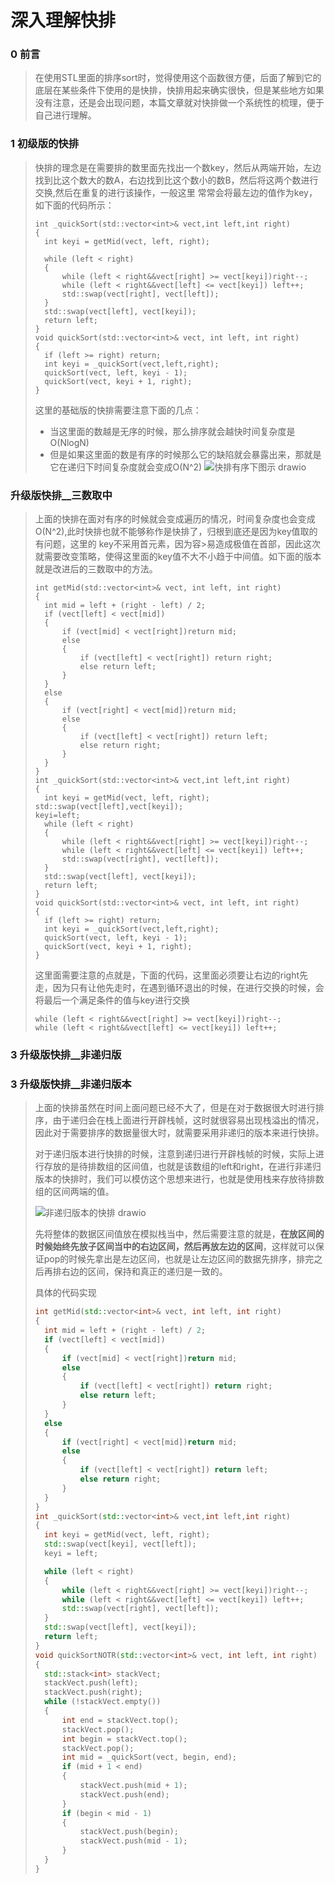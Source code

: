 # 深入理解快排
### 0 前言
> 在使用STL里面的排序sort时，觉得使用这个函数很方便，后面了解到它的底层在某些条件下使用的是快排，快排用起来确实很快，但是某些地方如果没有注意，还是会出现问题，本篇文章就对快排做一个系统性的梳理，便于自己进行理解。
### 1 初级版的快排
>快排的理念是在需要排的数里面先找出一个数key，然后从两端开始，左边找到比这个数大的数A，右边找到比这个数小的数B，然后将这两个数进行交换,然后在重复的进行该操作，一般这里
>常常会将最左边的值作为key，如下面的代码所示：
>```
>int _quickSort(std::vector<int>& vect,int left,int right)
>{
>	int keyi = getMid(vect, left, right);
>
>	while (left < right)
>	{
>		while (left < right&&vect[right] >= vect[keyi])right--;
>		while (left < right&&vect[left] <= vect[keyi]) left++;
>		std::swap(vect[right], vect[left]);
>	}
>	std::swap(vect[left], vect[keyi]);
>	return left;
>}
>void quickSort(std::vector<int>& vect, int left, int right)
>{
>	if (left >= right) return;
>	int keyi = _quickSort(vect,left,right);
>	quickSort(vect, left, keyi - 1);
>	quickSort(vect, keyi + 1, right);
>}
>```
>这里的基础版的快排需要注意下面的几点：
>- 当这里面的数越是无序的时候，那么排序就会越快时间复杂度是O(NlogN)
>- 但是如果这里面的数是有序的时候那么它的缺陷就会暴露出来，那就是它在递归下时间复杂度就会变成O(N^2)
>![快排有序下图示 drawio](https://github.com/Lp700750/Blogs/assets/104414865/0cc51b5c-0812-4e45-adf0-20f571b46e31)
### 升级版快排__三数取中
>上面的快排在面对有序的时候就会变成遍历的情况，时间复杂度也会变成O(N^2),此时快排也就不能够称作是快排了，归根到底还是因为key值取的有问题，这里的 key不采用首元素，因为容>易造成极值在首部，因此这次就需要改变策略，使得这里面的key值不大不小趋于中间值。如下面的版本就是改进后的三数取中的方法。
>```
>int getMid(std::vector<int>& vect, int left, int right)
>{
>	int mid = left + (right - left) / 2;
>	if (vect[left] < vect[mid])
>	{
>		if (vect[mid] < vect[right])return mid;
>		else
>		{
>			if (vect[left] < vect[right]) return right;
>			else return left;
>		}
>	}
>	else
>	{
>		if (vect[right] < vect[mid])return mid;
>		else
>		{
>			if (vect[left] < vect[right]) return left;
>			else return right;
>		}
>	}
>}
>int _quickSort(std::vector<int>& vect,int left,int right)
>{
>	int keyi = getMid(vect, left, right);
> std::swap(vect[left],vect[keyi]);
> keyi=left;
>	while (left < right)
>	{
>		while (left < right&&vect[right] >= vect[keyi])right--;
>		while (left < right&&vect[left] <= vect[keyi]) left++;
>		std::swap(vect[right], vect[left]);
>	}
>	std::swap(vect[left], vect[keyi]);
>	return left;
>}
>void quickSort(std::vector<int>& vect, int left, int right)
>{
>	if (left >= right) return;
>	int keyi = _quickSort(vect,left,right);
>	quickSort(vect, left, keyi - 1);
>	quickSort(vect, keyi + 1, right);
>}
>```
>这里面需要注意的点就是，下面的代码，这里面必须要让右边的right先走，因为只有让他先走时，在遇到循环退出的时候，在进行交换的时候，会将最后一个满足条件的值与key进行交换
>```		
>while (left < right&&vect[right] >= vect[keyi])right--;
>while (left < right&&vect[left] <= vect[keyi]) left++;
>```
### 3 升级版快排__非递归版
### 3 升级版快排__非递归版本

> 上面的快排虽然在时间上面问题已经不大了，但是在对于数据很大时进行排序，由于递归会在栈上面进行开辟栈帧，这时就很容易出现栈溢出的情况，因此对于需要排序的数据量很大时，就需要采用非递归的版本来进行快排。
>
> 对于递归版本进行快排的时候，注意到递归进行开辟栈帧的时候，实际上进行存放的是待排数组的区间值，也就是该数组的left和right，在进行非递归版本的快排时，我们可以模仿这个思想来进行，也就是使用栈来存放待排数组的区间两端的值。
>
>  ![非递归版本的快排 drawio](https://github.com/Lp700750/Blogs/assets/104414865/b674a86c-c295-4e04-a843-589c9873c1c0)
>
> 先将整体的数据区间值放在模拟栈当中，然后需要注意的就是，**在放区间的时候始终先放子区间当中的右边区间，然后再放左边的区间**，这样就可以保证pop的时候先拿出是左边区间，也就是让左边区间的数据先排序，排完之后再排右边的区间，保持和真正的递归是一致的。
>
> 具体的代码实现
>
> ```C++
> int getMid(std::vector<int>& vect, int left, int right)
> {
> 	int mid = left + (right - left) / 2;
> 	if (vect[left] < vect[mid])
> 	{
> 		if (vect[mid] < vect[right])return mid;
> 		else
> 		{
> 			if (vect[left] < vect[right]) return right;
> 			else return left;
> 		}
> 	}
> 	else
> 	{
> 		if (vect[right] < vect[mid])return mid;
> 		else
> 		{
> 			if (vect[left] < vect[right]) return left;
> 			else return right;
> 		}
> 	}
> }
> int _quickSort(std::vector<int>& vect,int left,int right)
> {
> 	int keyi = getMid(vect, left, right);
> 	std::swap(vect[keyi], vect[left]);
> 	keyi = left;
> 
> 	while (left < right)
> 	{
> 		while (left < right&&vect[right] >= vect[keyi])right--;
> 		while (left < right&&vect[left] <= vect[keyi]) left++;
> 		std::swap(vect[right], vect[left]);
> 	}
> 	std::swap(vect[left], vect[keyi]);
> 	return left;
> }
> void quickSortNOTR(std::vector<int>& vect, int left, int right)
> {
> 	std::stack<int> stackVect;
> 	stackVect.push(left);
> 	stackVect.push(right);
> 	while (!stackVect.empty())
> 	{
> 		int end = stackVect.top();
> 		stackVect.pop();
> 		int begin = stackVect.top();
> 		stackVect.pop();
> 		int mid = _quickSort(vect, begin, end);
> 		if (mid + 1 < end)
> 		{
> 			stackVect.push(mid + 1);
> 			stackVect.push(end);
> 		}
> 		if (begin < mid - 1)
> 		{
> 			stackVect.push(begin);
> 			stackVect.push(mid - 1);
> 		}
> 	}
> }
> ```
>
> 
